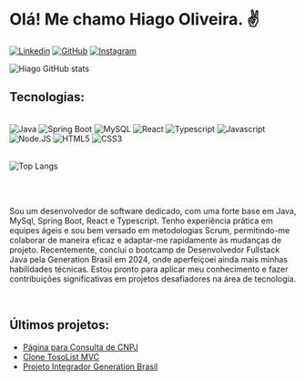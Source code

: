 # Olá! Me chamo Hiago Oliveira. ✌️

[![Linkedin](https://img.shields.io/badge/LinkedIn-0077B5?style=for-the-badge&logo=linkedin&logoColor=white)](https://www.linkedin.com/in/hiago-santos-oliveira/)
[![GitHub](https://img.shields.io/badge/GitHub-100000?style=for-the-badge&logo=github&logoColor=white)](https://github.com/HiagoSant223)
[![Instagram](https://img.shields.io/badge/Instagram-E4405F?style=for-the-badge&logo=instagram&logoColor=white)](https://www.instagram.com/hiagosanttoss_/)

![Hiago GitHub stats](https://github-readme-stats.vercel.app/api?username=HiagoSant223&show_icons=true&theme=highcontrast)

## Tecnologias:

<div style='display: inline_block'><br/>
  <img aling="center" alt="Java" src="https://img.shields.io/badge/Java-ED8B00?style=for-the-badge&logo=openjdk&logoColor=white"/>
  <img aling="center" alt="Spring Boot" src="https://img.shields.io/badge/Spring-6DB33F?style=for-the-badge&logo=spring&logoColor=white"/>
  <img aling="center" alt="MySQL" src="https://img.shields.io/badge/MySQL-00000F?style=for-the-badge&logo=mysql&logoColor=white"/>
  <img aling="center" alt="React" src="https://img.shields.io/badge/React-20232A?style=for-the-badge&logo=react&logoColor=61DAFB"/>
  <img aling="center" alt="Typescript" src="https://img.shields.io/badge/TypeScript-007ACC?style=for-the-badge&logo=typescript&logoColor=white"/>
  <img aling="center" alt="Javascript" src="https://img.shields.io/badge/JavaScript-F7DF1E?style=for-the-badge&logo=javascript&logoColor=black"/>
  <img aling="center" alt="Node.JS" src="https://img.shields.io/badge/Node.js-43853D?style=for-the-badge&logo=node.js&logoColor=white"/>
  <img aling="center" alt="HTML5" src="https://img.shields.io/badge/HTML5-E34F26?style=for-the-badge&logo=html5&logoColor=white"/>
  <img aling="center" alt="CSS3" src="https://img.shields.io/badge/CSS3-1572B6?style=for-the-badge&logo=css3&logoColor=white"/>
</div>

<br/>

![Top Langs](https://github-readme-stats.vercel.app/api/top-langs/?username=HiagoSant223&layout=compact&theme=highcontrast)

<br/><br/>

Sou um desenvolvedor de software dedicado, com uma forte base em Java, MySql, Spring Boot, React e Typescript. Tenho experiência prática em equipes ágeis e sou bem versado em metodologias Scrum, permitindo-me colaborar de maneira eficaz e adaptar-me rapidamente às mudanças de projeto. Recentemente, concluí o bootcamp de Desenvolvedor Fullstack Java pela Generation Brasil em 2024, onde aperfeiçoei ainda mais minhas habilidades técnicas. Estou pronto para aplicar meu conhecimento e fazer contribuições significativas em projetos desafiadores na área de tecnologia.

<br/>

## Últimos projetos: 

- [Página para Consulta de CNPJ](https://github.com/HiagoSant223/TesteDesenvolvedorFrontEnd)<br/>
- [Clone TosoList MVC](https://github.com/HiagoSant223/DesafioReactFrontendJunior2024)<br/>
- [Projeto Integrador Generation Brasil](https://github.com/Projeto-Integrador-Grupo-03)<br/>
